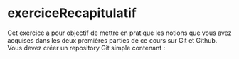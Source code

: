 # exerciceRecapitulatif
Cet exercice a pour objectif de mettre en pratique les notions que vous avez acquises dans les deux premières parties de ce cours sur Git et Github.  Vous devez créer un repository Git simple contenant :
